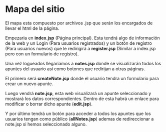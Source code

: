 # **Mapa del sitio**

El mapa esta compuesto por archivos .jsp que serán los encargados de llevar el html de la página.

Empezaria en **index.jsp** (Página principal). Esta tendrá algo de información de la web y un Login (Para usuarios registrados) y un botón de registro (Para usuarios nuevos) que le redirigirá a **register.jsp** (Similar a index.jsp pero con un formulario de registro).

Una vez logueados llegariamos a **notes.jsp** donde se visualizarán todos los apuntes del usuario así como botones que redirijan a otras páginas.

El primero será **createNote.jsp** donde el usuario tendra un formulario para crear un nuevo apunte.

Luego vendrá **note.jsp**, esta web visualizará un apunte seleccionado y mostrará los datos correspondientes. Dentro de esta habrá un enlace para modificar o borrar dicho apunte (**edit.jsp**).

Y por último tendrá un botón para acceder a todos los apuntes que los usuarios tengan como público (**allNotes.jsp**) ademas de redireccionar a note.jsp si hemos seleccionado alguno.
